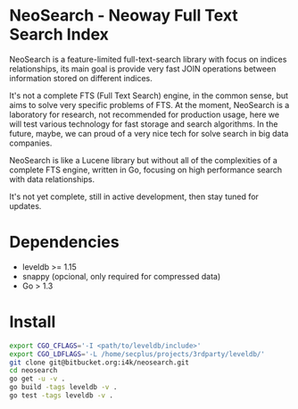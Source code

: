 NeoSearch - Neoway Full Text Search Index
==========================================

NeoSearch is a feature-limited full-text-search library with focus on indices relationships, its main goal is provide very fast JOIN operations between information stored on different indices.

It's not a complete FTS (Full Text Search) engine, in the common sense, but aims to solve very specific problems of FTS. At the moment, NeoSearch is a laboratory for research, not recommended for production usage, here we will test various technology for fast storage and search algorithms. In the future, maybe, we can proud of a very nice tech for solve search in big data companies.

NeoSearch is like a Lucene library but without all of the complexities of a complete FTS engine, written in Go, focusing on high performance search with data relationships.

It's not yet complete, still in active development, then stay tuned for updates.

# Dependencies

* leveldb >= 1.15
* snappy (opcional, only required for compressed data)
* Go > 1.3

# Install

```bash
export CGO_CFLAGS='-I <path/to/leveldb/include>'
export CGO_LDFLAGS='-L /home/secplus/projects/3rdparty/leveldb/'
git clone git@bitbucket.org:i4k/neosearch.git
cd neosearch
go get -u -v .
go build -tags leveldb -v .
go test -tags leveldb -v .
```
